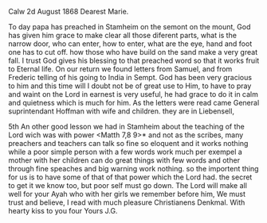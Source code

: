  Calw 2d August 1868
Dearest Marie.

To day papa has preached in Stamheim on the semont on the mount, God has given him grace to make clear all those diferent parts, what is the narrow door, who can enter, how to enter, what are the eye, hand and foot one has to cut off. how those who have build on the sand make a very great fall. I trust God gives his blessing to that preached word so that it works fruit to Eternal life. On our return we found letters from Samuel, and from Frederic telling of his going to India in Sempt. God has been very gracious to him and this time will I doubt not be of great use to Him, to have to pray and waint on the Lord in earnest is very useful, he had grace to do it in calm and quietness which is much for him. As the letters were read came General suprintendant Hoffman with wife and children. they are in Liebensell,

5th An other good lesson we had in Stamheim about the teaching of the Lord wich was with power <Matth 7,8 9>* and not as the scribes, many preachers and teachers can talk so fine so eloquent and it works nothing while a poor simple person with a few words work much per exempel a mother with her children can do great things with few words and other through fine speaches and big warning work nothing. so the importent thing for us is to have some of that of that power which the Lord had. the secret to get it we know too, but poor self must go down. The Lord will make all well for your Ayah who with her girls we remember before him, We must trust and believe, I read with much pleasure Christianens Denkmal. With hearty kiss to you four  Yours J.G.
